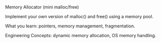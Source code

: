 Memory Allocator (mini malloc/free)

Implement your own version of malloc() and free() using a memory pool.

What you learn: pointers, memory management, fragmentation.

Engineering Concepts: dynamic memory allocation, OS memory handling.
